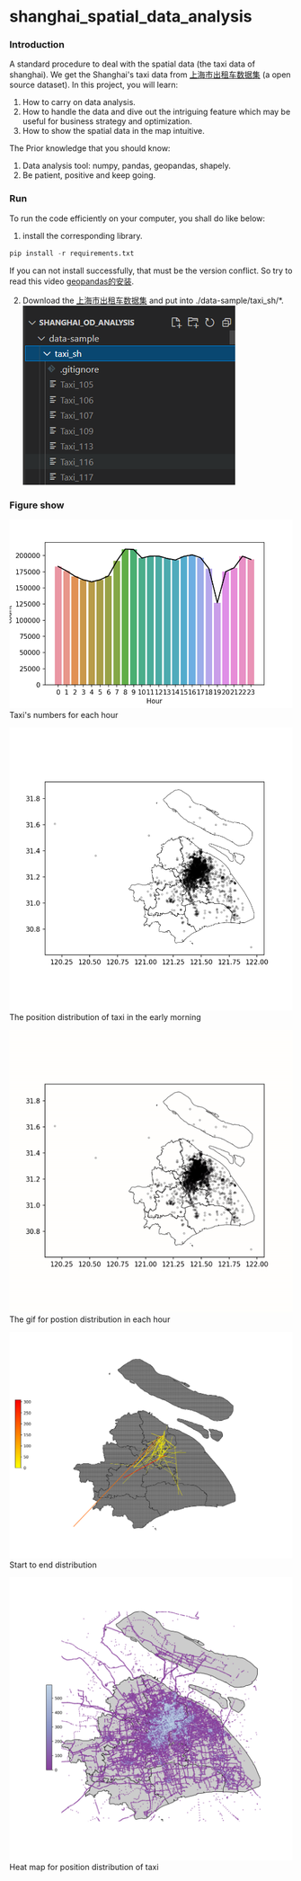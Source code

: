 # shanghai_spatial_data_analysis
### Introduction
A standard procedure to deal with the spatial data (the taxi data of shanghai). We get the Shanghai's taxi data from [上海市出租车数据集](www.cse.ust.hk/scrg/taxi.tar.gz) (a open source dataset). In this project, you will learn:

1. How to carry on data analysis.
2. How to handle the data and dive out the intriguing feature which may be useful for business strategy and optimization.
3. How to show the spatial data in the map intuitive.

The Prior knowledge that you should know:

1. Data analysis tool: numpy, pandas, geopandas, shapely.
2. Be patient, positive and keep going.

### Run

To run the code efficiently on your computer, you shall do like below:
1. install the corresponding library.
```python
pip install -r requirements.txt
```
If you can not install successfully, that must be the version conflict. So try to read this video [geopandas的安装](https://www.bilibili.com/video/BV1A5411a7xz?p=11).

2. Download the [上海市出租车数据集](www.cse.ust.hk/scrg/taxi.tar.gz) and put into ./data-sample/taxi_sh/*.
![File position](./images/file_position.png)

### Figure show

![hour_count](./images/hour_count.png)
Taxi's numbers for each hour

![hour0_distribution](./images/hour0_distribution.png)
The position distribution of taxi in the early morning

![video](./images/video.gif)
The gif for postion distribution in each hour

![taxi_start2end](./images/taxi_start2end.png)
Start to end distribution

![region_distribution](./images/region_distribution.png)
Heat map for position distribution of taxi